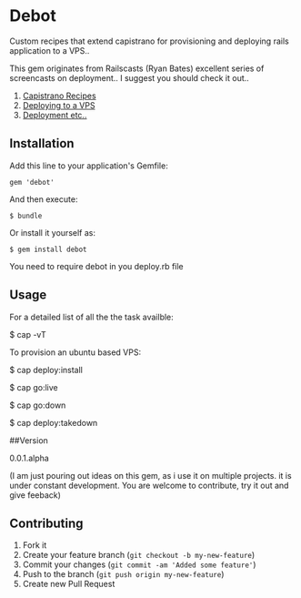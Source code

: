 # Debot

Custom recipes that extend capistrano for provisioning and deploying rails application to a VPS..

This gem originates from Railscasts (Ryan Bates) excellent series of screencasts on deployment.. I
 suggest you should check it out..

1. [Capistrano Recipes](http://railscasts.com/episodes/337-capistrano-recipes)
2. [Deploying to a VPS](http://railscasts.com/episodes/335-deploying-to-a-vps)
3. [Deployment etc..](http://railscasts.com/?tag_id=21)

## Installation

Add this line to your application's Gemfile:

    gem 'debot'

And then execute:

    $ bundle

Or install it yourself as:

    $ gem install debot

You need to require debot in you deploy.rb file

## Usage
For a detailed list of all the the task availble:

$ cap -vT

To provision an ubuntu based VPS:

$ cap deploy:install

$ cap go:live

$ cap go:down

$ cap deploy:takedown

##Version

0.0.1.alpha

(I am just pouring out ideas on this gem, as i use it on multiple projects. it is under constant development. You are welcome to contribute, try it out and give feeback)

## Contributing

1. Fork it
2. Create your feature branch (`git checkout -b my-new-feature`)
3. Commit your changes (`git commit -am 'Added some feature'`)
4. Push to the branch (`git push origin my-new-feature`)
5. Create new Pull Request

